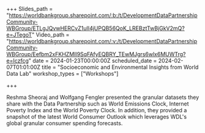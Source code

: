 +++
Slides_path = "https://worldbankgroup.sharepoint.com/:b:/t/DevelopmentDataPartnershipCommunity-WBGroup/ETLgJQvwHERCvZ1uII4jUPQB56QoK_LREBztTwBjGkV2mQ?e=JTegoT"
Video_path = "https://worldbankgroup.sharepoint.com/:v:/t/DevelopmentDataPartnershipCommunity-WBGroup/Eefbm2xFKHZMlI9SqFAfyEQBRY_TEwMJgrs6wlx6MUWTrg?e=Iczfcg"
date = 2024-01-23T00:00:00Z
scheduled_date = 2024-02-07T01:01:00Z
title = "Socioeconomic and Environmental Insights from World Data Lab"
workshop_types = ["Workshops"]

+++

Reshma Sheoraj and Wolfgang Fengler presented the granular datasets they share with the Data Partnership such as World Emissions Clock, Internet Poverty Index and the World Poverty Clock. In addition, they provided a snapshot of the latest World Consumer Outlook which leverages WDL's global granular consumer spending forecasts.